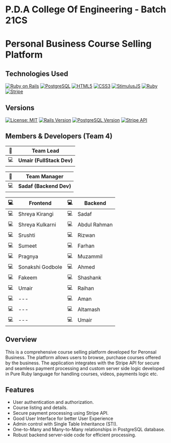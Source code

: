 # P.D.A College Of Engineering - Batch 21CS
# Personal Business Course Selling Platform




## Technologies Used
[![Ruby on Rails](https://img.shields.io/badge/Ruby%20on%20Rails-red?style=for-the-badge&logo=ruby-on-rails&logoColor=white)](https://rubyonrails.org/)
[![PostgreSQL](https://img.shields.io/badge/PostgreSQL-blue?style=for-the-badge&logo=postgresql&logoColor=white)](https://www.postgresql.org/)
[![HTML5](https://img.shields.io/badge/HTML5-orange?style=for-the-badge&logo=html5&logoColor=white)](https://developer.mozilla.org/en-US/docs/Web/Guide/HTML/HTML5)
[![CSS3](https://img.shields.io/badge/CSS3-blue?style=for-the-badge&logo=css3&logoColor=white)](https://developer.mozilla.org/en-US/docs/Web/CSS)
[![StimulusJS](https://img.shields.io/badge/StimulusJS-yellow?style=for-the-badge&logo=stimulus&logoColor=black)](https://stimulusjs.org/)
[![Ruby](https://img.shields.io/badge/Ruby-red?style=for-the-badge&logo=ruby&logoColor=white)](https://www.ruby-lang.org/)
[![Stripe](https://img.shields.io/badge/Stripe-blue?style=for-the-badge&logo=stripe&logoColor=white)](https://stripe.com/)

## Versions
[![License: MIT](https://img.shields.io/badge/License-MIT-yellow.svg)](https://opensource.org/licenses/MIT)
[![Rails Version](https://img.shields.io/badge/Rails-7.0.8-red.svg)](https://rubyonrails.org/)
[![PostgreSQL Version](https://img.shields.io/badge/PostgreSQL-14.10-blue.svg)](https://www.postgresql.org/)
[![Stripe API](https://img.shields.io/badge/Stripe%20API-9.0.0-green.svg)](https://stripe.com/)



## Members & Developers (Team 4)

| 🚀 | **Team Lead**                 |
|---|-----------------------|
| 💻 | **Umair (FullStack Dev)**                 |

| 🚀 | **Team Manager**                 |
|---|-----------------------|
| 💻 |  **Sadaf (Backend Dev)**                 |

| 💻 | Frontend             | 💻 | Backend              |
|---|----------------------|---|----------------------|
| 💻 | Shreya Kirangi       | 💻 | Sadaf                |
| 💻 | Shreya Kulkarni      | 💻 | Abdul Rahman         |
| 💻 | Srushti              | 💻 | Rizwan               |
| 💻 | Sumeet               | 💻 | Farhan               |
| 💻 | Pragnya              | 💻 | Muzammil             |
| 💻 | Sonakshi Godbole     | 💻 | Ahmed                |
| 💻 | Fakeem                            | 💻 | Shashank             |
| 💻 | Umair                         | 💻 | Raihan               |
| 💻 | ---                            | 💻 | Aman                 |
| 💻 | ---                            | 💻 | Altamash             |
| 💻 | ---                            | 💻 | Umair            |

## Overview

This is a comprehensive course selling platform developed for Peronsal Business. The platform allows users to browse, purchase courses offered by the business. The application integrates with the Stripe API for secure and seamless payment processing and custom server side logic developed in Pure Ruby language for handling courses, videos, payments logic etc.

## Features

- User authentication and authorization.
- Course listing and details.
- Secure payment processing using Stripe API.
- Good User Interface for better User Experience
- Admin control with Single Table Inheritance (STI).
- One-to-Many and Many-to-Many relationships in PostgreSQL database.
- Robust backend server-side code for efficient processing.

